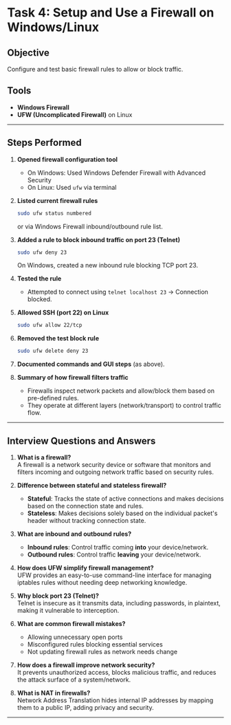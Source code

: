 
# Task 4: Setup and Use a Firewall on Windows/Linux

## Objective
Configure and test basic firewall rules to allow or block traffic.

## Tools
- **Windows Firewall**  
- **UFW (Uncomplicated Firewall)** on Linux

---

## Steps Performed

1. **Opened firewall configuration tool**  
   - On Windows: Used Windows Defender Firewall with Advanced Security  
   - On Linux: Used `ufw` via terminal

2. **Listed current firewall rules**  
   ```bash
   sudo ufw status numbered
   ```  
   or via Windows Firewall inbound/outbound rule list.

3. **Added a rule to block inbound traffic on port 23 (Telnet)**  
   ```bash
   sudo ufw deny 23
   ```  
   On Windows, created a new inbound rule blocking TCP port 23.

4. **Tested the rule**  
   - Attempted to connect using `telnet localhost 23` → Connection blocked.

5. **Allowed SSH (port 22) on Linux**  
   ```bash
   sudo ufw allow 22/tcp
   ```

6. **Removed the test block rule**  
   ```bash
   sudo ufw delete deny 23
   ```

7. **Documented commands and GUI steps** (as above).

8. **Summary of how firewall filters traffic**  
   - Firewalls inspect network packets and allow/block them based on pre-defined rules.  
   - They operate at different layers (network/transport) to control traffic flow.

---

## Interview Questions and Answers

1. **What is a firewall?**  
   A firewall is a network security device or software that monitors and filters incoming and outgoing network traffic based on security rules.

2. **Difference between stateful and stateless firewall?**  
   - **Stateful**: Tracks the state of active connections and makes decisions based on the connection state and rules.  
   - **Stateless**: Makes decisions solely based on the individual packet's header without tracking connection state.

3. **What are inbound and outbound rules?**  
   - **Inbound rules**: Control traffic coming **into** your device/network.  
   - **Outbound rules**: Control traffic **leaving** your device/network.

4. **How does UFW simplify firewall management?**  
   UFW provides an easy-to-use command-line interface for managing iptables rules without needing deep networking knowledge.

5. **Why block port 23 (Telnet)?**  
   Telnet is insecure as it transmits data, including passwords, in plaintext, making it vulnerable to interception.

6. **What are common firewall mistakes?**  
   - Allowing unnecessary open ports  
   - Misconfigured rules blocking essential services  
   - Not updating firewall rules as network needs change

7. **How does a firewall improve network security?**  
   It prevents unauthorized access, blocks malicious traffic, and reduces the attack surface of a system/network.

8. **What is NAT in firewalls?**  
   Network Address Translation hides internal IP addresses by mapping them to a public IP, adding privacy and security.

---


